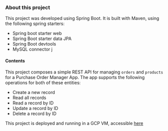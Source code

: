 ### About this project
This project was developed using Spring Boot. It is built with Maven, using the following spring starters:

- Spring boot starter web
- Spring Boot starter data JPA
- Spring Boot devtools
- MySQL connector j

#### Contents
This project composes a simple REST API for managing `orders` and `products` for a Purchase Order Manager App. The app supports the following operations for both of these entities:

- Create a new record
- Read all records
- Read a record by ID
- Update a record by ID
- Delete a record by ID

This project is deployed and running in a GCP VM, accessible [here](http://34.95.212.90:8080/orders) 